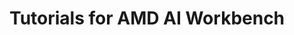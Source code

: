 <!--
Copyright © Advanced Micro Devices, Inc., or its affiliates.

SPDX-License-Identifier: MIT
-->

# Tutorials for AMD AI Workbench